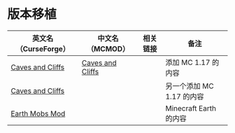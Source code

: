 # 版本移植

| 英文名（CurseForge）                                                                  | 中文名（MCMOD）                                          | 相关链接 | 备注                      |
| ------------------------------------------------------------------------------------- | -------------------------------------------------------- | -------- | ------------------------- |
| [Caves and Cliffs](https://www.curseforge.com/minecraft/mc-mods/caves-and-cliffs)     | [Caves and Cliffs](https://www.mcmod.cn/class/3118.html) |          | 添加 MC 1.17 的内容       |
| [Caves and Cliffs](https://www.curseforge.com/minecraft/mc-mods/caves-and-cliffs-mod) |                                                          |          | 另一个添加 MC 1.17 的内容 |
| [Earth Mobs Mod](https://www.curseforge.com/minecraft/mc-mods/minecraft-earth-mod)    |                                                          |          | Minecraft Earth 的内容    |
